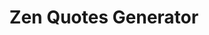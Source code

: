 ---
title: "Zen Quotes Generator"
title_fr: "Générateur de citations Zen"
order: 6
description: "Fake product landing page I realised for the 'Responsive Web Design' certification on freeCodeCamp"
description_fr: "Fake product landing page I realised for the 'Responsive Web Design' certification on freeCodeCamp"
featuredImage: ../images/fcc-zen-quotes-generator.jpg
url: "https://codepen.io/anhek/debug/WNedMKR"
tags: ["design", "html", "scss", "javascript", "jquery"]
tags_fr: ["design", "html", "scss", "javascript", "jquery"]
---